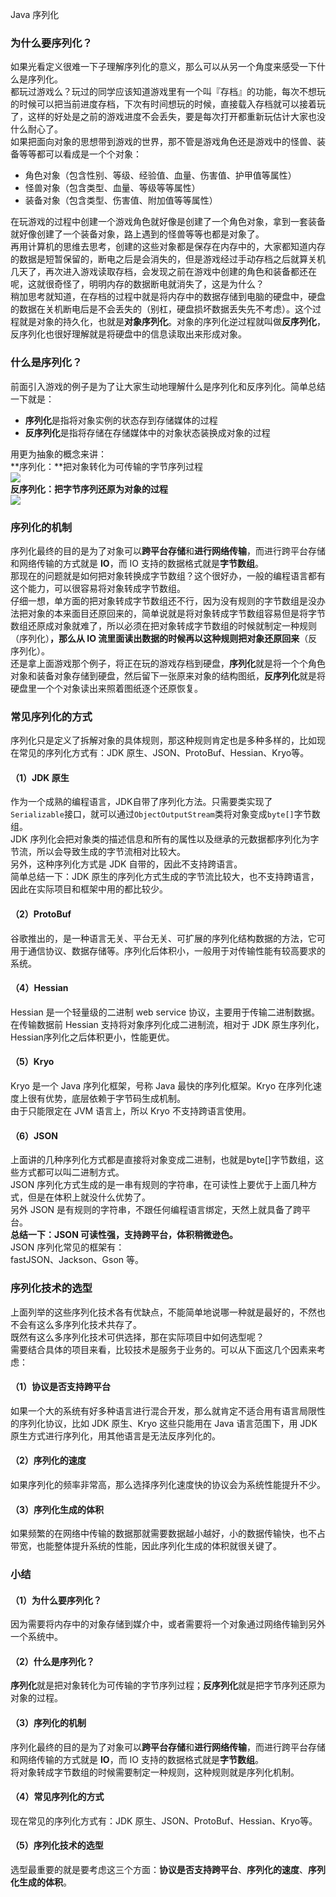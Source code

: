 Java 序列化
<a name="dyxBl"></a>
### 为什么要序列化？
如果光看定义很难一下子理解序列化的意义，那么可以从另一个角度来感受一下什么是序列化。<br />都玩过游戏么？玩过的同学应该知道游戏里有一个叫『存档』的功能，每次不想玩的时候可以把当前进度存档，下次有时间想玩的时候，直接载入存档就可以接着玩了，这样的好处是之前的游戏进度不会丢失，要是每次打开都重新玩估计大家也没什么耐心了。<br />如果把面向对象的思想带到游戏的世界，那不管是游戏角色还是游戏中的怪兽、装备等等都可以看成是一个个对象：

- 角色对象（包含性别、等级、经验值、血量、伤害值、护甲值等属性）
- 怪兽对象（包含类型、血量、等级等等属性）
- 装备对象（包含类型、伤害值、附加值等等属性）

在玩游戏的过程中创建一个游戏角色就好像是创建了一个角色对象，拿到一套装备就好像创建了一个装备对象，路上遇到的怪兽等等也都是对象了。<br />再用计算机的思维去思考，创建的这些对象都是保存在内存中的，大家都知道内存的数据是短暂保留的，断电之后是会消失的，但是游戏经过手动存档之后就算关机几天了，再次进入游戏读取存档，会发现之前在游戏中创建的角色和装备都还在呢，这就很奇怪了，明明内存的数据断电就消失了，这是为什么？<br />稍加思考就知道，在存档的过程中就是将内存中的数据存储到电脑的硬盘中，硬盘的数据在关机断电后是不会丢失的（别杠，硬盘损坏数据丢失先不考虑）。这个过程就是对象的持久化，也就是**对象序列化**。对象的序列化逆过程就叫做**反序列化**，反序列化也很好理解就是将硬盘中的信息读取出来形成对象。
<a name="JixLW"></a>
### 什么是序列化？
前面引入游戏的例子是为了让大家生动地理解什么是序列化和反序列化。简单总结一下就是：

- **序列化**是指将对象实例的状态存到存储媒体的过程
- **反序列化**是指将存储在存储媒体中的对象状态装换成对象的过程

用更为抽象的概念来讲：<br />**序列化：**把对象转化为可传输的字节序列过程<br />![](https://cdn.nlark.com/yuque/0/2022/jpeg/396745/1649915165835-5f6eec7d-b9c3-417c-a340-c8301cc57ed4.jpeg#clientId=u61feb620-b24f-4&from=paste&id=u0c20cced&originHeight=141&originWidth=811&originalType=url&ratio=1&rotation=0&showTitle=false&status=done&style=shadow&taskId=u8e457b89-9e7a-4b0d-bba4-772d5c19f5f&title=)<br />**反序列化：把字节序列还原为对象的过程**<br />![](https://cdn.nlark.com/yuque/0/2022/jpeg/396745/1649915165963-04b8a36a-da28-4f6e-b303-a147b4320c4c.jpeg#clientId=u61feb620-b24f-4&from=paste&id=u2af4afa7&originHeight=111&originWidth=300&originalType=url&ratio=1&rotation=0&showTitle=false&status=done&style=shadow&taskId=u47f69e83-6448-4558-9849-0a01f08f0b8&title=)
<a name="raOaA"></a>
### 序列化的机制
序列化最终的目的是为了对象可以**跨平台存储**和**进行网络传输**，而进行跨平台存储和网络传输的方式就是 **IO**，而 IO 支持的数据格式就是**字节数组**。<br />那现在的问题就是如何把对象转换成字节数组？这个很好办，一般的编程语言都有这个能力，可以很容易将对象转成字节数组。<br />仔细一想，单方面的把对象转成字节数组还不行，因为没有规则的字节数组是没办法把对象的本来面目还原回来的，简单说就是将对象转成字节数组容易但是将字节数组还原成对象就难了，所以必须在把对象转成字节数组的时候就制定一种规则（序列化）**，那么从 IO 流里面读出数据的时候再以这种规则把对象还原回来**（反序列化）。<br />还是拿上面游戏那个例子，将正在玩的游戏存档到硬盘，**序列化**就是将一个个角色对象和装备对象存储到硬盘，然后留下一张原来对象的结构图纸，**反序列化**就是将硬盘里一个个对象读出来照着图纸逐个还原恢复。
<a name="PnQYu"></a>
### 常见序列化的方式
序列化只是定义了拆解对象的具体规则，那这种规则肯定也是多种多样的，比如现在常见的序列化方式有：JDK 原生、JSON、ProtoBuf、Hessian、Kryo等。
<a name="xiLnZ"></a>
#### （1）JDK 原生
作为一个成熟的编程语言，JDK自带了序列化方法。只需要类实现了`Serializable`接口，就可以通过`ObjectOutputStream`类将对象变成`byte[]`字节数组。<br />JDK 序列化会把对象类的描述信息和所有的属性以及继承的元数据都序列化为字节流，所以会导致生成的字节流相对比较大。<br />另外，这种序列化方式是 JDK 自带的，因此不支持跨语言。<br />简单总结一下：JDK 原生的序列化方式生成的字节流比较大，也不支持跨语言，因此在实际项目和框架中用的都比较少。
<a name="EA44k"></a>
#### （2）ProtoBuf
谷歌推出的，是一种语言无关、平台无关、可扩展的序列化结构数据的方法，它可用于通信协议、数据存储等。序列化后体积小，一般用于对传输性能有较高要求的系统。
<a name="tuePt"></a>
#### （4）Hessian
Hessian 是一个轻量级的二进制 web service 协议，主要用于传输二进制数据。<br />在传输数据前 Hessian 支持将对象序列化成二进制流，相对于 JDK 原生序列化，Hessian序列化之后体积更小，性能更优。
<a name="PuEs0"></a>
#### （5）Kryo
Kryo 是一个 Java 序列化框架，号称 Java 最快的序列化框架。Kryo 在序列化速度上很有优势，底层依赖于字节码生成机制。<br />由于只能限定在 JVM 语言上，所以 Kryo 不支持跨语言使用。
<a name="wQLYO"></a>
#### （6）JSON
上面讲的几种序列化方式都是直接将对象变成二进制，也就是byte[]字节数组，这些方式都可以叫二进制方式。<br />JSON 序列化方式生成的是一串有规则的字符串，在可读性上要优于上面几种方式，但是在体积上就没什么优势了。<br />另外 JSON 是有规则的字符串，不跟任何编程语言绑定，天然上就具备了跨平台。<br />**总结一下：JSON 可读性强，支持跨平台，体积稍微逊色。**<br />JSON 序列化常见的框架有：<br />fastJSON、Jackson、Gson 等。
<a name="uwvUx"></a>
### 序列化技术的选型
上面列举的这些序列化技术各有优缺点，不能简单地说哪一种就是最好的，不然也不会有这么多序列化技术共存了。<br />既然有这么多序列化技术可供选择，那在实际项目中如何选型呢？<br />需要结合具体的项目来看，比较技术是服务于业务的。可以从下面这几个因素来考虑：
<a name="SBKdu"></a>
#### （1）协议是否支持跨平台
如果一个大的系统有好多种语言进行混合开发，那么就肯定不适合用有语言局限性的序列化协议，比如 JDK 原生、Kryo 这些只能用在 Java 语言范围下，用 JDK 原生方式进行序列化，用其他语言是无法反序列化的。
<a name="nlXfn"></a>
#### （2）序列化的速度
如果序列化的频率非常高，那么选择序列化速度快的协议会为系统性能提升不少。
<a name="v9RNx"></a>
#### （3）序列化生成的体积
如果频繁的在网络中传输的数据那就需要数据越小越好，小的数据传输快，也不占带宽，也能整体提升系统的性能，因此序列化生成的体积就很关键了。
<a name="lceF8"></a>
### 小结
<a name="wzywH"></a>
#### （1）为什么要序列化？
因为需要将内存中的对象存储到媒介中，或者需要将一个对象通过网络传输到另外一个系统中。
<a name="bxjGT"></a>
#### （2）什么是序列化？
**序列化**就是把对象转化为可传输的字节序列过程；**反序列化**就是把字节序列还原为对象的过程。
<a name="CvXQ5"></a>
#### （3）序列化的机制
序列化最终的目的是为了对象可以**跨平台存储**和**进行网络传输**，而进行跨平台存储和网络传输的方式就是 **IO**，而 IO 支持的数据格式就是**字节数组**。<br />将对象转成字节数组的时候需要制定一种规则，这种规则就是序列化机制。
<a name="HS91t"></a>
#### （4）常见序列化的方式
现在常见的序列化方式有：JDK 原生、JSON、ProtoBuf、Hessian、Kryo等。
<a name="fgq5v"></a>
#### （5）序列化技术的选型
选型最重要的就是要考虑这三个方面：**协议是否支持跨平台**、**序列化的速度**、**序列化生成的体积**。
